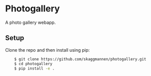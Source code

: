 # Photogallery

A photo gallery webapp.

## Setup
Clone the repo and then install using pip:

```bash
	$ git clone https://github.com/skaggmannen/photogallery.git
	$ cd photogallery
	$ pip install -e .
```
